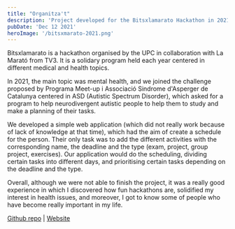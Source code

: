 ```yaml
---
title: "Organitza't"
description: 'Project developed for the Bitsxlamarato Hackathon in 2021'
pubDate: 'Dec 12 2021'
heroImage: '/bitsxmarato-2021.png'
---
```

Bitsxlamarato is a hackathon organised by the UPC in collaboration with La Marató from TV3. It is a solidary program held each year centered in different medical and health topics.

In 2021, the main topic was mental health, and we joined the challenge proposed by Programa Meet-up i Associació Sindrome d'Asperger de Catalunya centered in ASD (Autistic Spectrum Disorder), which asked for a program to help neurodivergent autistic people to help them to study and make a planning of their tasks.

We developed a simple web application (which did not really work because of lack of knowledge at that time), which had the aim of create a schedule for the person. Their only task was to add the different activities with the corresponding name, the deadline and the type (exam, project, group project, exercises). Our application would do the scheduling, dividing certain tasks into different days, and prioritising certain tasks depending on the deadline and the type.

Overall, although we were not able to finish the project, it was a really good experience in which I discovered how fun hackathons are, solidified my interest in health issues, and moreover, I got to know some of people who have become really important in my life.

[Github repo](https://github.com/LauraHPG/Bitsxlamarato) | [Website](https://fervent-heisenberg-2bd695.netlify.app/)
